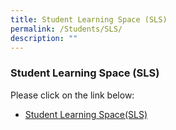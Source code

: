 ```yaml
---
title: Student Learning Space (SLS)
permalink: /Students/SLS/
description: ""
---
```

### Student Learning Space (SLS)

Please click on the link below:
*   [Student Learning Space(SLS)](https://vle.learning.moe.edu.sg/login)